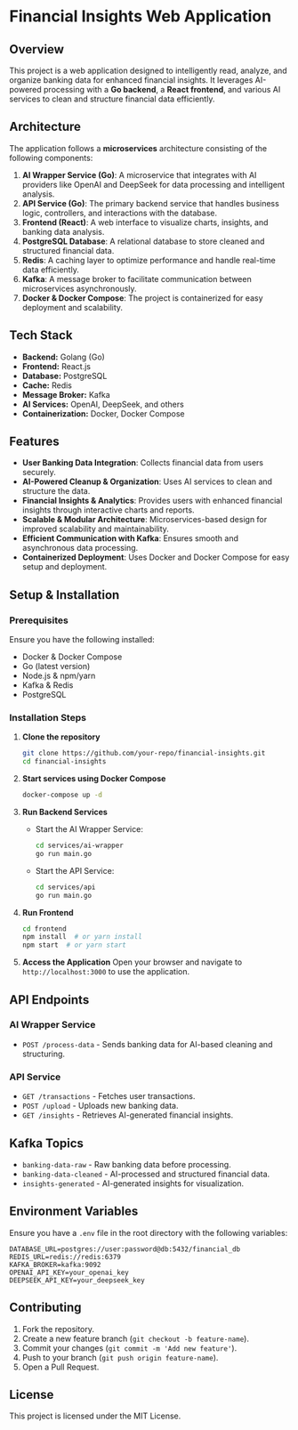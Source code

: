 # Financial Insights Web Application

## Overview
This project is a web application designed to intelligently read, analyze, and organize banking data for enhanced financial insights. It leverages AI-powered processing with a **Go backend**, a **React frontend**, and various AI services to clean and structure financial data efficiently.

## Architecture
The application follows a **microservices** architecture consisting of the following components:

1. **AI Wrapper Service (Go)**: A microservice that integrates with AI providers like OpenAI and DeepSeek for data processing and intelligent analysis.
2. **API Service (Go)**: The primary backend service that handles business logic, controllers, and interactions with the database.
3. **Frontend (React)**: A web interface to visualize charts, insights, and banking data analysis.
4. **PostgreSQL Database**: A relational database to store cleaned and structured financial data.
5. **Redis**: A caching layer to optimize performance and handle real-time data efficiently.
6. **Kafka**: A message broker to facilitate communication between microservices asynchronously.
7. **Docker & Docker Compose**: The project is containerized for easy deployment and scalability.

## Tech Stack
- **Backend:** Golang (Go)
- **Frontend:** React.js
- **Database:** PostgreSQL
- **Cache:** Redis
- **Message Broker:** Kafka
- **AI Services:** OpenAI, DeepSeek, and others
- **Containerization:** Docker, Docker Compose

## Features
- **User Banking Data Integration**: Collects financial data from users securely.
- **AI-Powered Cleanup & Organization**: Uses AI services to clean and structure the data.
- **Financial Insights & Analytics**: Provides users with enhanced financial insights through interactive charts and reports.
- **Scalable & Modular Architecture**: Microservices-based design for improved scalability and maintainability.
- **Efficient Communication with Kafka**: Ensures smooth and asynchronous data processing.
- **Containerized Deployment**: Uses Docker and Docker Compose for easy setup and deployment.

## Setup & Installation
### Prerequisites
Ensure you have the following installed:
- Docker & Docker Compose
- Go (latest version)
- Node.js & npm/yarn
- Kafka & Redis
- PostgreSQL

### Installation Steps
1. **Clone the repository**
   ```sh
   git clone https://github.com/your-repo/financial-insights.git
   cd financial-insights
   ```

2. **Start services using Docker Compose**
   ```sh
   docker-compose up -d
   ```

3. **Run Backend Services**
   - Start the AI Wrapper Service:
     ```sh
     cd services/ai-wrapper
     go run main.go
     ```
   - Start the API Service:
     ```sh
     cd services/api
     go run main.go
     ```

4. **Run Frontend**
   ```sh
   cd frontend
   npm install  # or yarn install
   npm start  # or yarn start
   ```

5. **Access the Application**
   Open your browser and navigate to `http://localhost:3000` to use the application.

## API Endpoints
### AI Wrapper Service
- `POST /process-data` - Sends banking data for AI-based cleaning and structuring.

### API Service
- `GET /transactions` - Fetches user transactions.
- `POST /upload` - Uploads new banking data.
- `GET /insights` - Retrieves AI-generated financial insights.

## Kafka Topics
- `banking-data-raw` - Raw banking data before processing.
- `banking-data-cleaned` - AI-processed and structured financial data.
- `insights-generated` - AI-generated insights for visualization.

## Environment Variables
Ensure you have a `.env` file in the root directory with the following variables:
```env
DATABASE_URL=postgres://user:password@db:5432/financial_db
REDIS_URL=redis://redis:6379
KAFKA_BROKER=kafka:9092
OPENAI_API_KEY=your_openai_key
DEEPSEEK_API_KEY=your_deepseek_key
```

## Contributing
1. Fork the repository.
2. Create a new feature branch (`git checkout -b feature-name`).
3. Commit your changes (`git commit -m 'Add new feature'`).
4. Push to your branch (`git push origin feature-name`).
5. Open a Pull Request.

## License
This project is licensed under the MIT License.


